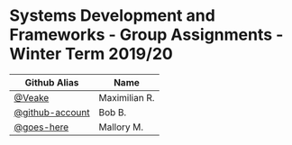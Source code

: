 # Systems Development and Frameworks - Group Assignments - Winter Term 2019/20

| Github Alias                                         | Name         |
| ---------------------------------------------------- | ------------ |
| [@Veake](https://github.com/Veake)                   | Maximilian R.|
| [@github-account](https://github.com/github-account) | Bob B.       |
| [@goes-here](https://github.com/goes-here)           | Mallory M.   |
